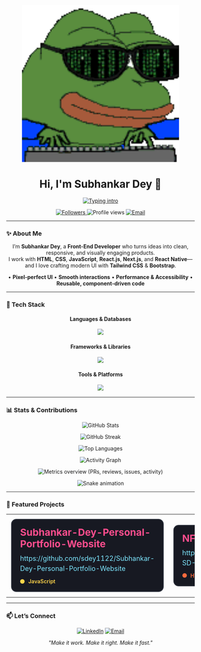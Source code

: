 <!-- Banner -->
<p align="center">
  <img src="assets/banner.gif" alt="Banner" width="420">
</p>

<h1 align="center">Hi, I'm <b>Subhankar Dey</b> 👋</h1>

<!-- Typing intro -->
<p align="center">
  <a href="https://readme-typing-svg.demolab.com?font=Fira+Code&pause=1200&center=true&vCenter=true&width=720&lines=Front-End+Developer;React.js+%7C+Next.js+%7C+React+Native;Clean+UI%2C+great+UX%2C+and+high+performance">
    <img src="https://readme-typing-svg.demolab.com?font=Fira+Code&pause=1200&center=true&vCenter=true&width=720&lines=Front-End+Developer;React.js+%7C+Next.js+%7C+React+Native;Clean+UI%2C+great+UX%2C+and+high+performance" alt="Typing intro">
  </a>
</p>

<!-- Badges / counters -->
<p align="center">
  <a href="https://github.com/sdey1122?tab=followers">
    <img src="https://img.shields.io/github/followers/sdey1122?label=Followers&style=for-the-badge" alt="Followers">
  </a>
  <img src="https://komarev.com/ghpvc/?username=sdey1122&style=for-the-badge&color=0A66C2" alt="Profile views">
  <a href="mailto:subhankardey1122@gmail.com">
    <img src="https://img.shields.io/badge/Contact-Email-EA4335?style=for-the-badge&logo=gmail&logoColor=white" alt="Email">
  </a>
</p>

---

### ✨ About Me
<p align="center">
I’m <b>Subhankar Dey</b>, a <b>Front-End Developer</b> who turns ideas into clean, responsive, and visually engaging products.<br/>
I work with <b>HTML</b>, <b>CSS</b>, <b>JavaScript</b>, <b>React.js</b>, <b>Next.js</b>, and <b>React Native</b>—and I love crafting modern UI with <b>Tailwind CSS</b> &amp; <b>Bootstrap</b>.
</p>

<p align="center">
• <b>Pixel-perfect UI</b> • <b>Smooth interactions</b> • <b>Performance & Accessibility</b> • <b>Reusable, component-driven code</b>
</p>

---

### 🧰 Tech Stack

<h4 align="center">Languages & Databases</h4>
<p align="center">
  <img src="https://skillicons.dev/icons?i=html,css,js,ts,mongodb&perline=10" />
</p>

<h4 align="center">Frameworks & Libraries</h4>
<p align="center">
  <!-- skillicons uses 'nextjs' (not 'next'); React Native isn't supported as an icon -->
  <img src="https://skillicons.dev/icons?i=react,nextjs,redux,tailwind,bootstrap,materialui,styledcomponents&perline=10" />
</p>

<h4 align="center">Tools & Platforms</h4>
<p align="center">
  <img src="https://skillicons.dev/icons?i=git,github,vscode,figma,linux&perline=10" />
</p>

---

### 📊 Stats & Contributions

<p align="center">
  <picture>
    <source srcset="https://github-readme-stats.vercel.app/api?username=sdey1122&show_icons=true&hide_border=true&rank_icon=github&theme=github_dark">
    <img src="https://github-readme-stats.vercel.app/api?username=sdey1122&show_icons=true&hide_border=true&rank_icon=github" alt="GitHub Stats">
  </picture>
</p>

<p align="center">
  <picture>
    <source srcset="https://streak-stats.demolab.com?user=sdey1122&hide_border=true&theme=dark">
    <img src="https://streak-stats.demolab.com?user=sdey1122&hide_border=true" alt="GitHub Streak">
  </picture>
</p>

<p align="center">
  <picture>
    <source srcset="https://github-readme-stats.vercel.app/api/top-langs/?username=sdey1122&layout=compact&hide_border=true&theme=github_dark">
    <img src="https://github-readme-stats.vercel.app/api/top-langs/?username=sdey1122&layout=compact&hide_border=true" alt="Top Languages">
  </picture>
</p>

<!-- Activity graph -->
<p align="center">
  <img src="https://github-readme-activity-graph.vercel.app/graph?username=sdey1122&hide_border=true&radius=8&bg_color=0d1117&color=58a6ff&line=58a6ff&point=1f6feb" alt="Activity Graph">
</p>

<!-- Metrics dashboard — PRs, reviews, issues, etc. (generated by metrics.yml) -->
<p align="center">
  <img src="https://raw.githubusercontent.com/sdey1122/sdey1122/metrics/metrics.svg" alt="Metrics overview (PRs, reviews, issues, activity)">
</p>

<!-- Snake contribution animation (generated by snake.yml) -->
<p align="center">
  <img src="https://raw.githubusercontent.com/sdey1122/sdey1122/output/github-contribution-grid-snake-dark.svg" alt="Snake animation">
</p>

---

### 🌟 Featured Projects

<div align="center">

<table>
  <tr>
    <!-- CARD 1 -->
    <td width="48%" align="center">
      <div style="background:#171922;border:2px solid #2a2f3a;border-radius:14px;padding:18px 22px;margin:10px 6px;text-align:left;max-width:680px;">
        <h3 style="margin:0 0 10px;font-size:26px;color:#ff4d8d;">Subhankar-Dey-Personal-Portfolio-Website</h3>
        <p style="margin:0 0 12px;font-size:18px;line-height:1.5;">
          <a href="https://github.com/sdey1122/Subhankar-Dey-Personal-Portfolio-Website" style="color:#7ee7ff;text-decoration:none;">
            https://github.com/sdey1122/Subhankar-Dey-Personal-Portfolio-Website
          </a>
        </p>
        <div style="display:flex;align-items:center;gap:10px;color:#ffd54a;font-weight:600;">
          <span style="height:12px;width:12px;background:#ffd54a;border-radius:50%;display:inline-block;"></span>
          <span>JavaScript</span>
        </div>
      </div>
    </td>
    <!-- CARD 2 -->
    <td width="48%" align="center">
      <div style="background:#171922;border:2px solid #2a2f3a;border-radius:14px;padding:18px 22px;margin:10px 6px;text-align:left;max-width:680px;">
        <h3 style="margin:0 0 10px;font-size:26px;color:#ff4d8d;">
          NFTX-SD-CODE
          <span style="font-size:18px;font-weight:600;"> ·
            <a href="https://sdey1122.github.io/NFTX-SD-CODE/" style="color:#7ee7ff;text-decoration:none;">Live</a>
          </span>
        </h3>
        <p style="margin:0 0 12px;font-size:18px;line-height:1.5;">
          <a href="https://github.com/sdey1122/NFTX-SD-CODE" style="color:#7ee7ff;text-decoration:none;">
            https://github.com/sdey1122/NFTX-SD-CODE
          </a>
        </p>
        <div style="display:flex;align-items:center;gap:10px;color:#ff6a3d;font-weight:600;">
          <span style="height:12px;width:12px;background:#ff6a3d;border-radius:50%;display:inline-block;"></span>
          <span>HTML</span>
        </div>
      </div>
    </td>
  </tr>
</table>

</div>


---

### 📫 Let’s Connect
<p align="center">
  <a href="https://www.linkedin.com/in/subhankar-dey-154051189/"><img src="https://img.shields.io/badge/LinkedIn-0A66C2?style=for-the-badge&logo=linkedin&logoColor=white" alt="LinkedIn"></a>
  <a href="mailto:subhankardey1122@gmail.com"><img src="https://img.shields.io/badge/Email-EA4335?style=for-the-badge&logo=gmail&logoColor=white" alt="Email"></a>
</p>

<p align="center"><i>"Make it work. Make it right. Make it fast."</i></p>
